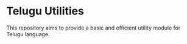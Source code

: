 # Telugu Utilities
This repository aims to provide a basic and efficient utility module for Telugu language.
